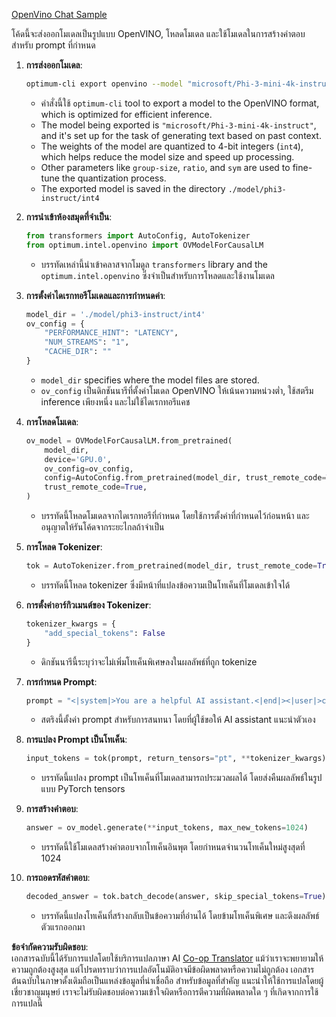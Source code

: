 <!--
CO_OP_TRANSLATOR_METADATA:
{
  "original_hash": "a2a54312eea82ac654fb0f6d39b1f772",
  "translation_date": "2025-05-09T15:55:03+00:00",
  "source_file": "md/02.Application/01.TextAndChat/Phi3/E2E_OpenVino_Chat.md",
  "language_code": "th"
}
-->
[OpenVino Chat Sample](../../../../../../code/06.E2E/E2E_OpenVino_Chat_Phi3-instruct.ipynb)

โค้ดนี้จะส่งออกโมเดลเป็นรูปแบบ OpenVINO, โหลดโมเดล และใช้โมเดลในการสร้างคำตอบสำหรับ prompt ที่กำหนด

1. **การส่งออกโมเดล**:  
   ```bash
   optimum-cli export openvino --model "microsoft/Phi-3-mini-4k-instruct" --task text-generation-with-past --weight-format int4 --group-size 128 --ratio 0.6 --sym --trust-remote-code ./model/phi3-instruct/int4
   ```  
   - คำสั่งนี้ใช้ `optimum-cli` tool to export a model to the OpenVINO format, which is optimized for efficient inference.
   - The model being exported is `"microsoft/Phi-3-mini-4k-instruct"`, and it's set up for the task of generating text based on past context.
   - The weights of the model are quantized to 4-bit integers (`int4`), which helps reduce the model size and speed up processing.
   - Other parameters like `group-size`, `ratio`, and `sym` are used to fine-tune the quantization process.
   - The exported model is saved in the directory `./model/phi3-instruct/int4`

2. **การนำเข้าห้องสมุดที่จำเป็น**:  
   ```python
   from transformers import AutoConfig, AutoTokenizer
   from optimum.intel.openvino import OVModelForCausalLM
   ```  
   - บรรทัดเหล่านี้นำเข้าคลาสจากโมดูล `transformers` library and the `optimum.intel.openvino` ซึ่งจำเป็นสำหรับการโหลดและใช้งานโมเดล

3. **การตั้งค่าไดเรกทอรีโมเดลและการกำหนดค่า**:  
   ```python
   model_dir = './model/phi3-instruct/int4'
   ov_config = {
       "PERFORMANCE_HINT": "LATENCY",
       "NUM_STREAMS": "1",
       "CACHE_DIR": ""
   }
   ```  
   - `model_dir` specifies where the model files are stored.
   - `ov_config` เป็นดิกชันนารีที่ตั้งค่าโมเดล OpenVINO ให้เน้นความหน่วงต่ำ, ใช้สตรีม inference เพียงหนึ่ง และไม่ใช้ไดเรกทอรีแคช

4. **การโหลดโมเดล**:  
   ```python
   ov_model = OVModelForCausalLM.from_pretrained(
       model_dir,
       device='GPU.0',
       ov_config=ov_config,
       config=AutoConfig.from_pretrained(model_dir, trust_remote_code=True),
       trust_remote_code=True,
   )
   ```  
   - บรรทัดนี้โหลดโมเดลจากไดเรกทอรีที่กำหนด โดยใช้การตั้งค่าที่กำหนดไว้ก่อนหน้า และอนุญาตให้รันโค้ดจากระยะไกลถ้าจำเป็น

5. **การโหลด Tokenizer**:  
   ```python
   tok = AutoTokenizer.from_pretrained(model_dir, trust_remote_code=True)
   ```  
   - บรรทัดนี้โหลด tokenizer ซึ่งมีหน้าที่แปลงข้อความเป็นโทเค็นที่โมเดลเข้าใจได้

6. **การตั้งค่าอาร์กิวเมนต์ของ Tokenizer**:  
   ```python
   tokenizer_kwargs = {
       "add_special_tokens": False
   }
   ```  
   - ดิกชันนารีนี้ระบุว่าจะไม่เพิ่มโทเค็นพิเศษลงในผลลัพธ์ที่ถูก tokenize

7. **การกำหนด Prompt**:  
   ```python
   prompt = "<|system|>You are a helpful AI assistant.<|end|><|user|>can you introduce yourself?<|end|><|assistant|>"
   ```  
   - สตริงนี้ตั้งค่า prompt สำหรับการสนทนา โดยที่ผู้ใช้ขอให้ AI assistant แนะนำตัวเอง

8. **การแปลง Prompt เป็นโทเค็น**:  
   ```python
   input_tokens = tok(prompt, return_tensors="pt", **tokenizer_kwargs)
   ```  
   - บรรทัดนี้แปลง prompt เป็นโทเค็นที่โมเดลสามารถประมวลผลได้ โดยส่งคืนผลลัพธ์ในรูปแบบ PyTorch tensors

9. **การสร้างคำตอบ**:  
   ```python
   answer = ov_model.generate(**input_tokens, max_new_tokens=1024)
   ```  
   - บรรทัดนี้ใช้โมเดลสร้างคำตอบจากโทเค็นอินพุต โดยกำหนดจำนวนโทเค็นใหม่สูงสุดที่ 1024

10. **การถอดรหัสคำตอบ**:  
    ```python
    decoded_answer = tok.batch_decode(answer, skip_special_tokens=True)[0]
    ```  
    - บรรทัดนี้แปลงโทเค็นที่สร้างกลับเป็นข้อความที่อ่านได้ โดยข้ามโทเค็นพิเศษ และดึงผลลัพธ์ตัวแรกออกมา

**ข้อจำกัดความรับผิดชอบ**:  
เอกสารฉบับนี้ได้รับการแปลโดยใช้บริการแปลภาษา AI [Co-op Translator](https://github.com/Azure/co-op-translator) แม้ว่าเราจะพยายามให้ความถูกต้องสูงสุด แต่โปรดทราบว่าการแปลอัตโนมัติอาจมีข้อผิดพลาดหรือความไม่ถูกต้อง เอกสารต้นฉบับในภาษาดั้งเดิมถือเป็นแหล่งข้อมูลที่น่าเชื่อถือ สำหรับข้อมูลที่สำคัญ แนะนำให้ใช้การแปลโดยผู้เชี่ยวชาญมนุษย์ เราจะไม่รับผิดชอบต่อความเข้าใจผิดหรือการตีความที่ผิดพลาดใด ๆ ที่เกิดจากการใช้การแปลนี้